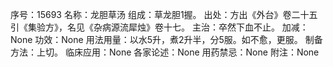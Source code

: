 序号：15693
名称：龙胆草汤
组成：草龙胆1握。
出处：方出《外台》卷二十五引《集验方》，名见《杂病源流犀烛》卷十七。
主治：卒然下血不止。
加减：None
功效：None
用法用量：以水5升，煮2升半，分5服。如不愈，更服。
制备方法：上切。
临床应用：None
各家论述：None
用药禁忌：None
附注：None
